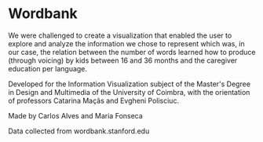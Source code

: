 # Wordbank

We were challenged to create a visualization that enabled the user to explore and analyze the information we chose to represent which was, in our case, the relation between the number of words learned how to produce (through voicing) by kids between 16 and 36 months and the caregiver education per language.

Developed for the Information Visualization subject of the Master's Degree in Design and Multimedia of the University of Coimbra, with the orientation of professors Catarina Maçãs and Evgheni Polisciuc.

Made by Carlos Alves and Maria Fonseca

Data collected from wordbank.stanford.edu

